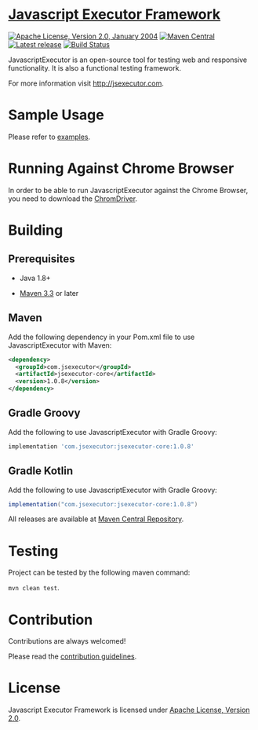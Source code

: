 [Javascript Executor Framework](http://jsexecutor.com)
==============
[![Apache License, Version 2.0, January 2004](https://img.shields.io/badge/License-Apache%202.0-blue.svg)](https://opensource.org/licenses/Apache-2.0)
[![Maven Central](https://img.shields.io/maven-central/v/com.jsexecutor/jsexecutor-core.svg?label=Maven%20Central)](https://search.maven.org/artifact/com.jsexecutor/jsexecutor-core/1.0.8/jar)
[![Latest release](https://img.shields.io/github/release/szcn/jsexecutor.svg)](https://github.com/szcn/jsexecutor/releases/latest)
[![Build Status](https://travis-ci.com/szcn/jsexecutor.svg?branch=master)](https://travis-ci.com/szcn/jsexecutor)

JavascriptExecutor is an open-source tool for testing web and responsive functionality. It is also a functional testing framework.

For more information visit http://jsexecutor.com.

# Sample Usage

Please refer to [examples](https://github.com/szcn/jsexecutor/tree/master/examples).

<!-- For more examples please refer to [Javascript Executor Examples Project](http://jsexecutor.com)> -->

# Running Against Chrome Browser

In order to be able to run JavascriptExecutor against the Chrome Browser, you need to download the [ChromDriver](https://sites.google.com/a/chromium.org/chromedriver/downloads).

# Building

## Prerequisites

- Java 1.8+

- [Maven 3.3](http://maven.apache.org/download.cgi) or later

## Maven

Add the following dependency in your Pom.xml file to use JavascriptExecutor with Maven:

```xml
<dependency>
  <groupId>com.jsexecutor</groupId>
  <artifactId>jsexecutor-core</artifactId>
  <version>1.0.8</version>
</dependency>
```

## Gradle Groovy

Add the following to use JavascriptExecutor with Gradle Groovy:


```gradle
implementation 'com.jsexecutor:jsexecutor-core:1.0.8'
```

## Gradle Kotlin

Add the following to use JavascriptExecutor with Gradle Groovy:

```gradle
implementation("com.jsexecutor:jsexecutor-core:1.0.8")
```

All releases are available at [Maven Central Repository](https://search.maven.org/artifact/com.jsexecutor/jsexecutor-core/1.0.5/jar).


# Testing

Project can be tested by the following maven command:

```mvn clean test```.


# Contribution

Contributions are always welcomed!

Please read the [contribution guidelines](CONTRIBUTING.md).


# License

Javascript Executor Framework is licensed under [Apache License, Version 2.0](http://www.apache.org/licenses/LICENSE-2.0).
